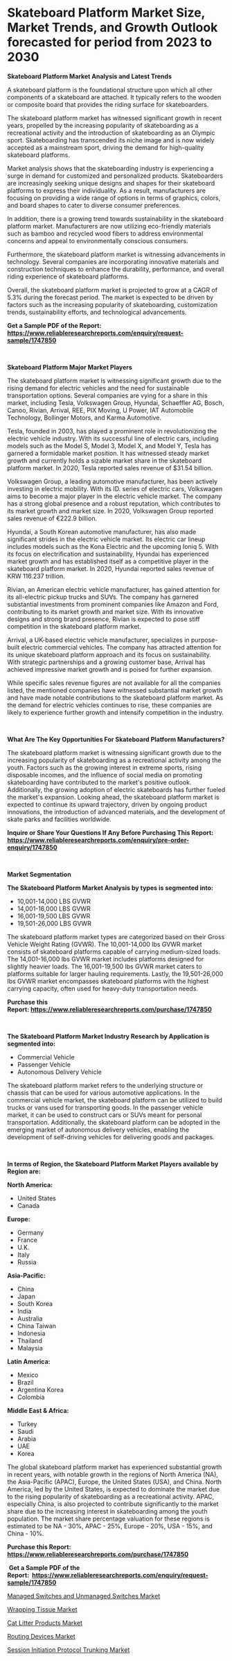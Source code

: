 <p><h1>Skateboard Platform Market Size, Market Trends, and Growth Outlook forecasted for period from 2023 to 2030</h1></p><p><strong>Skateboard Platform Market Analysis and Latest Trends</strong></p>
<p><p>A skateboard platform is the foundational structure upon which all other components of a skateboard are attached. It typically refers to the wooden or composite board that provides the riding surface for skateboarders. </p><p>The skateboard platform market has witnessed significant growth in recent years, propelled by the increasing popularity of skateboarding as a recreational activity and the introduction of skateboarding as an Olympic sport. Skateboarding has transcended its niche image and is now widely accepted as a mainstream sport, driving the demand for high-quality skateboard platforms.</p><p>Market analysis shows that the skateboarding industry is experiencing a surge in demand for customized and personalized products. Skateboarders are increasingly seeking unique designs and shapes for their skateboard platforms to express their individuality. As a result, manufacturers are focusing on providing a wide range of options in terms of graphics, colors, and board shapes to cater to diverse consumer preferences.</p><p>In addition, there is a growing trend towards sustainability in the skateboard platform market. Manufacturers are now utilizing eco-friendly materials such as bamboo and recycled wood fibers to address environmental concerns and appeal to environmentally conscious consumers.</p><p>Furthermore, the skateboard platform market is witnessing advancements in technology. Several companies are incorporating innovative materials and construction techniques to enhance the durability, performance, and overall riding experience of skateboard platforms.</p><p>Overall, the skateboard platform market is projected to grow at a CAGR of 5.3% during the forecast period. The market is expected to be driven by factors such as the increasing popularity of skateboarding, customization trends, sustainability efforts, and technological advancements.</p></p>
<p><strong>Get a Sample PDF of the Report:&nbsp; <a href="https://www.reliableresearchreports.com/enquiry/request-sample/1747850">https://www.reliableresearchreports.com/enquiry/request-sample/1747850</a></strong></p>
<p>&nbsp;</p>
<p><strong>Skateboard Platform Major Market Players</strong></p>
<p><p>The skateboard platform market is witnessing significant growth due to the rising demand for electric vehicles and the need for sustainable transportation options. Several companies are vying for a share in this market, including Tesla, Volkswagen Group, Hyundai, Schaeffler AG, Bosch, Canoo, Rivian, Arrival, REE, PIX Moving, U Power, IAT Automobile Technology, Bollinger Motors, and Karma Automotive.</p><p>Tesla, founded in 2003, has played a prominent role in revolutionizing the electric vehicle industry. With its successful line of electric cars, including models such as the Model S, Model 3, Model X, and Model Y, Tesla has garnered a formidable market position. It has witnessed steady market growth and currently holds a sizable market share in the skateboard platform market. In 2020, Tesla reported sales revenue of $31.54 billion.</p><p>Volkswagen Group, a leading automotive manufacturer, has been actively investing in electric mobility. With its ID. series of electric cars, Volkswagen aims to become a major player in the electric vehicle market. The company has a strong global presence and a robust reputation, which contributes to its market growth and market size. In 2020, Volkswagen Group reported sales revenue of €222.9 billion.</p><p>Hyundai, a South Korean automotive manufacturer, has also made significant strides in the electric vehicle market. Its electric car lineup includes models such as the Kona Electric and the upcoming Ioniq 5. With its focus on electrification and sustainability, Hyundai has experienced market growth and has established itself as a competitive player in the skateboard platform market. In 2020, Hyundai reported sales revenue of KRW 116.237 trillion.</p><p>Rivian, an American electric vehicle manufacturer, has gained attention for its all-electric pickup trucks and SUVs. The company has garnered substantial investments from prominent companies like Amazon and Ford, contributing to its market growth and market size. With its innovative designs and strong brand presence, Rivian is expected to pose stiff competition in the skateboard platform market.</p><p>Arrival, a UK-based electric vehicle manufacturer, specializes in purpose-built electric commercial vehicles. The company has attracted attention for its unique skateboard platform approach and its focus on sustainability. With strategic partnerships and a growing customer base, Arrival has achieved impressive market growth and is poised for further expansion.</p><p>While specific sales revenue figures are not available for all the companies listed, the mentioned companies have witnessed substantial market growth and have made notable contributions to the skateboard platform market. As the demand for electric vehicles continues to rise, these companies are likely to experience further growth and intensify competition in the industry.</p></p>
<p>&nbsp;</p>
<p><strong>What Are The Key Opportunities For Skateboard Platform Manufacturers?</strong></p>
<p><p>The skateboard platform market is witnessing significant growth due to the increasing popularity of skateboarding as a recreational activity among the youth. Factors such as the growing interest in extreme sports, rising disposable incomes, and the influence of social media on promoting skateboarding have contributed to the market's positive outlook. Additionally, the growing adoption of electric skateboards has further fueled the market's expansion. Looking ahead, the skateboard platform market is expected to continue its upward trajectory, driven by ongoing product innovations, the introduction of advanced materials, and the development of skate parks and facilities worldwide.</p></p>
<p><strong>Inquire or Share Your Questions If Any Before Purchasing This Report: <a href="https://www.reliableresearchreports.com/enquiry/pre-order-enquiry/1747850">https://www.reliableresearchreports.com/enquiry/pre-order-enquiry/1747850</a></strong></p>
<p>&nbsp;</p>
<p><strong>Market Segmentation</strong></p>
<p><strong>The Skateboard Platform Market Analysis by types is segmented into:</strong></p>
<p><ul><li>10,001-14,000 LBS GVWR</li><li>14,001-16,000 LBS GVWR</li><li>16,001-19,500 LBS GVWR</li><li>19,501-26,000 LBS GVWR</li></ul></p>
<p><p>The skateboard platform market types are categorized based on their Gross Vehicle Weight Rating (GVWR). The 10,001-14,000 lbs GVWR market consists of skateboard platforms capable of carrying medium-sized loads. The 14,001-16,000 lbs GVWR market includes platforms designed for slightly heavier loads. The 16,001-19,500 lbs GVWR market caters to platforms suitable for larger hauling requirements. Lastly, the 19,501-26,000 lbs GVWR market encompasses skateboard platforms with the highest carrying capacity, often used for heavy-duty transportation needs.</p></p>
<p><strong>Purchase this Report:&nbsp;<a href="https://www.reliableresearchreports.com/purchase/1747850">https://www.reliableresearchreports.com/purchase/1747850</a></strong></p>
<p>&nbsp;</p>
<p><strong>The Skateboard Platform Market Industry Research by Application is segmented into:</strong></p>
<p><ul><li>Commercial Vehicle</li><li>Passenger Vehicle</li><li>Autonomous Delivery Vehicle</li></ul></p>
<p><p>The skateboard platform market refers to the underlying structure or chassis that can be used for various automotive applications. In the commercial vehicle market, the skateboard platform can be utilized to build trucks or vans used for transporting goods. In the passenger vehicle market, it can be used to construct cars or SUVs meant for personal transportation. Additionally, the skateboard platform can be adopted in the emerging market of autonomous delivery vehicles, enabling the development of self-driving vehicles for delivering goods and packages.</p></p>
<p>&nbsp;</p>
<p><strong>In terms of Region, the Skateboard Platform Market Players available by Region are:</strong></p>
<p>
    <p> <strong> North America: </strong>
        <ul>
            <li>United States</li>
            <li>Canada</li>
        </ul>
        </p> 
    <p> <strong> Europe: </strong>
        <ul>
            <li>Germany</li>
            <li>France</li>
            <li>U.K.</li>
            <li>Italy</li>
            <li>Russia</li>
        </ul>
        </p> 
    <p> <strong> Asia-Pacific: </strong>
        <ul>
            <li>China</li>
            <li>Japan</li>
            <li>South Korea</li>
            <li>India</li>
            <li>Australia</li>
            <li>China Taiwan</li>
            <li>Indonesia</li>
            <li>Thailand</li>
            <li>Malaysia</li>
        </ul>
        </p> 
    <p> <strong> Latin America: </strong>
        <ul>
            <li>Mexico</li>
            <li>Brazil</li>
            <li>Argentina Korea</li>
            <li>Colombia</li>
        </ul>
        </p> 
    <p> <strong> Middle East & Africa: </strong>
        <ul>
            <li>Turkey</li>
            <li>Saudi</li>
            <li>Arabia</li>
            <li>UAE</li>
            <li>Korea</li>
        </ul>
    </p>
    </p>
<p><p>The global skateboard platform market has experienced substantial growth in recent years, with notable growth in the regions of North America (NA), the Asia-Pacific (APAC), Europe, the United States (USA), and China. North America, led by the United States, is expected to dominate the market due to the rising popularity of skateboarding as a recreational activity. APAC, especially China, is also projected to contribute significantly to the market share due to the increasing interest in skateboarding among the youth population. The market share percentage valuation for these regions is estimated to be NA - 30%, APAC - 25%, Europe - 20%, USA - 15%, and China - 10%.</p></p>
<p><strong>Purchase this Report: <a href="https://www.reliableresearchreports.com/purchase/1747850">https://www.reliableresearchreports.com/purchase/1747850</a></strong></p>
<p>&nbsp;<strong>Get a Sample PDF of the Report:&nbsp;&nbsp;<a href="https://www.reliableresearchreports.com/enquiry/request-sample/1747850">https://www.reliableresearchreports.com/enquiry/request-sample/1747850</a></strong></p>
<p><strong></strong></p>
<p><p><a href="https://www.linkedin.com/pulse/managed-switches-unmanaged-market-research-report-unlocks-tfqre/">Managed Switches and Unmanaged Switches Market</a></p><p><a href="https://medium.com/@samirmayert107/wrapping-tissue-market-report-reveals-the-latest-trends-and-growth-opportunities-of-this-market-db21f59b9486">Wrapping Tissue Market</a></p><p><a href="https://medium.com/@lottierunte2662/cat-litter-products-market-trends-and-market-analysis-forecasted-for-period-2023-2030-691d4b7ed527">Cat Litter Products Market</a></p><p><a href="https://www.linkedin.com/pulse/routing-devices-market-size-growth-forecast-from-2023-2030-fddge/">Routing Devices Market</a></p><p><a href="https://www.linkedin.com/pulse/session-initiation-protocol-trunking-market-challenges-opportunities-jh8ce/">Session Initiation Protocol Trunking Market</a></p></p>